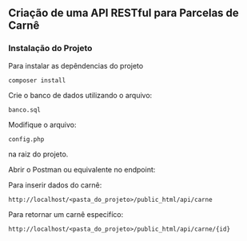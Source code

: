 ## Criação de uma API RESTful para Parcelas de Carnê

### Instalação do Projeto

Para instalar as depêndencias do projeto

```
composer install 
```

Crie o banco de dados utilizando o arquivo:
```
banco.sql
```

Modifique o arquivo:
```
config.php 
```
na raiz do projeto.

Abrir o Postman ou equivalente no endpoint:

Para inserir dados do carnê:
```
http://localhost/<pasta_do_projeto>/public_html/api/carne
```


Para retornar um carnê especifíco:
```
http://localhost/<pasta_do_projeto>/public_html/api/carne/{id}
```